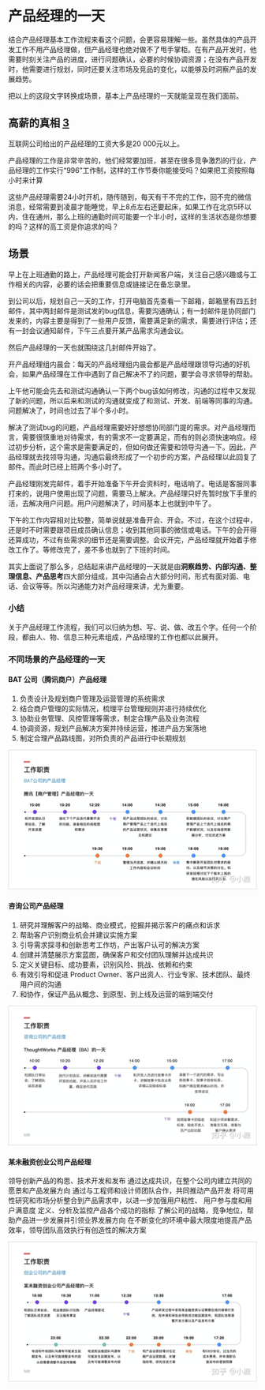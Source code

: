 # 产品经理的一天

结合产品经理基本工作流程来看这个问题，会更容易理解一些。虽然具体的产品开发工作不用产品经理做，但产品经理也绝对做不了甩手掌柜。在有产品开发时，他需要时刻关注产品的进度，进行问题确认，必要的时候协调资源；在没有产品开发时，他需要进行规划，同时还要关注市场及竞品的变化，以能够及时洞察产品的发展趋势。

把以上的这段文字转换成场景，基本上产品经理的一天就能呈现在我们面前。

## 高薪的真相 [3]

互联网公司给出的产品经理的工资大多是20 000元以上。

产品经理的工作是非常辛苦的，他们经常要加班，甚至在很多竞争激烈的行业，产品经理的工作实行“996”工作制，这样的工作节奏你能接受吗？如果把工资按照每小时来计算

这些产品经理需要24小时开机，随传随到，每天有干不完的工作，回不完的微信消息，经常需要到凌晨才能睡觉，早上8点左右还要起床，如果工作在北京5环以内，住在通州，那么上班的通勤时间可能要一个半小时，这样的生活状态是你想要的吗？这样的高工资是你追求的吗？

## 场景

早上在上班通勤的路上，产品经理可能会打开新闻客户端，关注自己感兴趣或与工作相关的内容，必要的话会把重要信息或链接记在备忘录里。

到公司以后，规划自己一天的工作，打开电脑首先查看一下邮箱，邮箱里有四五封邮件，其中两封邮件是测试发的bug信息，需要沟通确认；有一封邮件是协同部门发来的，内容主要是得到了一些用户反馈，需要满足新的需求，需要进行评估；还有一封会议通知邮件，下午三点要开某产品需求沟通会议。

然后产品经理的一天也就围绕这几封邮件开始了。

开产品经理组内晨会：每天的产品经理组内晨会都是产品经理跟领导沟通的好机会，如果产品经理在工作中遇到了自己解决不了的问题，要学会寻求领导的帮助。

上午他可能会先去和测试沟通确认一下两个bug该如何修改，沟通的过程中又发现了新的问题，所以后来和测试的沟通就变成了和测试、开发、前端等同事的沟通。问题解决了，时间也过去了半个多小时。

解决了测试bug的问题，产品经理需要好好想想协同部门提的需求。对产品经理而言，需要很慎重地对待需求，有的需求不一定要满足，而有的则必须快速响应。经过初步分析，这个需求是需要满足的，但如何做还需要和领导沟通一下。因此，产品经理就去找领导沟通，沟通后最终形成了一个初步的方案，产品经理以此回复了邮件。而此时已经上班两个多小时了。

产品经理刚发完邮件，着手开始准备下午开会资料时，电话响了。电话是客服同事打来的，说用户使用出现了问题，需要马上解决。产品经理只好先暂时放下手里的活，去解决用户问题。用户问题解决了，时间基本上也就到中午了。

下午的工作内容相对比较整，简单说就是准备开会、开会。不过，在这个过程中，还是时不时需要跟项目成员确认信息；收到其他同事的微信或电话。下午的会开得还算成功，不过有些需求的细节还是需要调整。会议开完，产品经理就开始着手修改工作了。等修改完了，差不多也就到了下班的时间。

其实上面说了那么多，总结起来讲产品经理的一天就是由**洞察趋势、内部沟通、整理信息、产品思考**四大部分组成，其中沟通会占大部分时间，形式有面对面、电话、会议等等。所以沟通能力对产品经理来讲，尤为重要。

### 小结

关于产品经理工作流程，我们可以归纳为想、写、说、做、改五个字。任何一个阶段，都由人、物、信息三种元素组成，产品经理的工作也都以此展开。

### 不同场景的产品经理的一天

#### BAT 公司（腾讯商户）产品经理

1. 负责设计及规划商户管理及运营管理的系统需求
1. 结合商户管理的实际情况，梳理平台管理规则并进行持续优化
1. 协助业务管理、风控管理等需求，制定合理产品及业务流程
1. 协调资源，规划产品解决方案并持续运营，推进产品方案落地
1. 制定合理产品路线图，对所负责的产品进行中长期规划

![BAT 公司（腾讯商户）产品经理的一天](../img/tencent_business_PM.jpg)

#### 咨询公司产品经理

1. 研究并理解客户的战略、商业模式，挖掘并揭示客户的痛点和诉求
1. 帮助客户识别商业机会并建议实施方案
1. 引导需求探寻和创新思考工作坊，产出客户认可的解决方案
1. 创建并清楚展示方案蓝图，确保客户和交付团队理解并达成共识
1. 定义关键目标、成功要素，识别风险、挑战、依赖和约束
1. 有效引导和促进 Product Owner、客户出资人、行业专家、技术团队、最终用户间的沟通
1. 和协作，保证产品从概念、到原型、到上线及运营的端到端交付

![咨询公司产品经理的一天](../img/Consult_PM.jpg)

#### 某未融资创业公司产品经理

领导创新产品的构思、技术开发和发布
通过达成共识，在整个公司内建立共同的愿景和产品发展方向
通过与工程师和设计师团队合作，共同推动产品开发
将可用性研究和市场分析整合到产品需求中，以进一步加强用户粘性、 用户参与度和用户满意度
定义、分析及监控产品各个成功的指标
了解公司的战略，竞争地位，帮助产品进一步发展并引领业界发展方向
在不断变化的环境中最大限度地提高产品效率，领导团队高效执行有创造性的解决方案

![某未融资创业公司产品经理的一天](../img/startup_PM.jpg)

[1]: https://cloud.tencent.com/developer/news/58741
[2]: https://weread.qq.com/web/reader/8d232b60721a488e8d21e54k8f132430178f14e45fce0f7
[3]: https://weread.qq.com/web/reader/46532b707210fc4f465d044kc9f326d018c9f0f895fb5e4
[4]: https://www.zhihu.com/question/20596105
